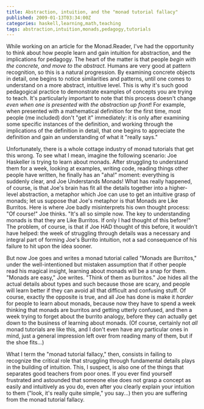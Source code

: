 ```yaml
---
title: Abstraction, intuition, and the "monad tutorial fallacy"
published: 2009-01-13T03:34:00Z
categories: haskell,learning,math,teaching
tags: abstraction,intuition,monads,pedagogy,tutorials
---
```


While working on an article for the Monad.Reader, I've had the opportunity to think about how people learn and gain intuition for abstraction, and the implications for pedagogy.  The heart of the matter is that people <em>begin with the concrete, and move to the abstract</em>.  Humans are very good at pattern recognition, so this is a natural progression.  By examining concrete objects in detail, one begins to notice similarities and patterns, until one comes to understand on a more abstract, intuitive level.  This is why it's such good pedagogical practice to demonstrate examples of concepts you are trying to teach.  It's particularly important to note that this process doesn't change <i>even when one is presented with the abstraction up front</i>!  For example, when presented with a mathematical definition for the first time, most people (me included) don't "get it" immediately: it is only after examining some specific instances of the definition, and working through the implications of the definition in detail, that one begins to appreciate the definition and gain an understanding of what it "really says."

Unfortunately, there is a whole cottage industry of monad tutorials that get this wrong.  To see what I mean, imagine the following scenario: Joe Haskeller is trying to learn about monads.  After struggling to understand them for a week, looking at examples, writing code, reading things other people have written, he finally has an "aha!" moment: everything is suddenly clear, and Joe Understands Monads!  What has really happened, of course, is that Joe's brain has fit all the details together into a higher-level abstraction, a metaphor which Joe can use to get an intuitive grasp of monads; let us suppose that Joe's metaphor is that Monads are Like Burritos.  Here is where Joe badly misinterprets his own thought process: "Of course!" Joe thinks.  "It's all so simple now.  The key to understanding monads is that they are Like Burritos.  If only I had thought of this before!"  The problem, of course, is that if Joe HAD thought of this before, it wouldn't have helped: the week of struggling through details was a necessary and integral part of forming Joe's Burrito intuition, not a sad consequence of his failure to hit upon the idea sooner.  

But now Joe goes and writes a monad tutorial called "Monads are Burritos," under the well-intentioned but mistaken assumption that if other people read his magical insight, learning about monads will be a snap for them.  "Monads are easy," Joe writes.  "Think of them as burritos."  Joe hides all the actual details about types and such because those are scary, and people will learn better if they can avoid all that difficult and confusing stuff.  Of course, exactly the opposite is true, and all Joe has done is make it <i>harder</i> for people to learn about monads, because now they have to spend a week thinking that monads are burritos and getting utterly confused, and then a week trying to forget about the burrito analogy, before they can actually get down to the business of learning about monads.  (Of course, certainly not <i>all</i> monad tutorials are like this, and I don't even have any particular ones in mind, just a general impression left over from reading many of them, but if the shoe fits...)

What I term the "monad tutorial fallacy," then, consists in failing to recognize the critical role that struggling through fundamental details plays in the building of intuition.  This, I suspect, is also one of the things that separates good teachers from poor ones.  If you ever find yourself frustrated and astounded that someone else does not grasp a concept as easily and intuitively as you do, even after you clearly explain your intuition to them ("look, it's really quite simple," you say...) then you are suffering from the monad tutorial fallacy.

